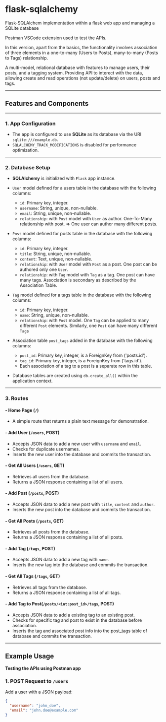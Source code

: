 # flask-sqlalchemy
Flask-SQLAlchem implementation within a flask web app and managing a SQLite database

Postman VSCode extension used to test the APIs.

In this version, apart from the basics, the functionality involves association of three elements in a one-to-many (Users to Posts), many-to-many (Posts to Tags) relationship.

A multi-model, relational database with features to manage users, their posts, and a tagging system. Providing API to interect with the data, allowing create and read operations (not update/delete) on users, posts and tags.

---

## Features and Components
---

### 1. **App Configuration**
- The app is configured to use **SQLite** as its database via the URI `sqlite:///example.db`.
- `SQLALCHEMY_TRACK_MODIFICATIONS` is disabled for performance optimization.

---

### 2. **Database Setup**
- **SQLAlchemy** is initialized with `Flask` app instance.
- `User` model defined for a users table in the database with the following columns:
  - `id`: Primary key, integer.
  - `username`: String, unique, non-nullable.
  - `email`: String, unique, non-nullable.
  -  `relationship`: with `Post` model with `User` as author. One-To-Many relationship with post. => One user can author many different posts.

- `Post` model defined for posts table in the database with the following columns:
  - `id`: Primary key, integer.
  - `title`: String, unique, non-nullable.
  - `content`: Text, unique, non-nullable.
  -  `relationship`: with `User` model with `Post` as a post. One post can be authored only one `User`.
  -  `relationship`: with `Tag` model with `Tag` as a tag. One post can have many tags. Association is secondary as described by the Association Table.

- `Tag` model defined for a tags table in the database with the following columns:
  - `id`: Primary key, integer.
  - `name`: String, unique, non-nullable.
  -  `relationship`: with `Post` model. One `Tag` can be applied to many different `Post` elements. Similarly, one `Post` can have many different `Tag`s

- Association table `post_tags` added in the database with the following columns:
  - `post_id`: Primary key, integer, is a ForeignKey from ('posts.id').
  - `tag_id`: Primary key, integer, is a ForeignKey from ('tags.id').
  - Each association of a tag to a post is a separate row in this table.

- Database tables are created using `db.create_all()` within the application context.

---

### 3. **Routes**
#### - **Home Page (`/`)**
  - A simple route that returns a plain text message for demonstration.

#### - **Add User (`/users`, POST)**
  - Accepts JSON data to add a new user with `username` and `email`.
  - Checks for duplicate usernames.
  - Inserts the new user into the database and commits the transaction.

#### - **Get All Users (`/users`, GET)**
  - Retrieves all users from the database.
  - Returns a JSON response containing a list of all users.

#### - **Add Post (`/posts`, POST)**
  - Accepts JSON data to add a new post with `title`, `content` and `author`.
  - Inserts the new post into the database and commits the transaction.

#### - **Get All Posts (`/posts`, GET)**
  - Retrieves all posts from the database.
  - Returns a JSON response containing a list of all posts.

#### - **Add Tag (`/tags`, POST)**
  - Accepts JSON data to add a new tag with `name`.
  - Inserts the new tag into the database and commits the transaction.

#### - **Get All Tags (`/tags`, GET)**
  - Retrieves all tags from the database.
  - Returns a JSON response containing a list of all tags.

#### - **Add Tag to Post(`/posts/<int:post_id>/tags`, POST)**
  - Accepts JSON data to add a existing tag to an existing post.
  - Checks for specific tag and post to exist in the database before association.
  - Inserts the tag and associated post info into the post_tags table of database and commits the transaction.

---

## Example Usage
**Testing the APIs using Postman app**

### 1. **POST Request to `/users`**
Add a user with a JSON payload:
```json
{
  "username": "john_doe",
  "email": "john.doe@example.com"
}
